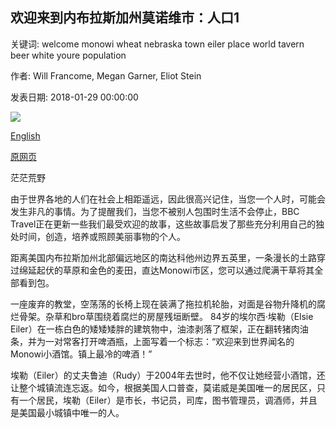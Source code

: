## 欢迎来到内布拉斯加州莫诺维市：人口1

关键词: welcome monowi wheat nebraska town eiler place world tavern beer white youre population

作者: Will Francome, Megan Garner, Eliot Stein

发表日期: 2018-01-29 00:00:00

![](https://ichef.bbci.co.uk/wwfeatures/live/624_351/images/live/p0/5w/gx/p05wgx63.jpg)

[English](Welcome%20to%20Monowi%2C%20Nebraska%3A%20population%201.md)

[原网页](http://www.bbc.com/travel/gallery/20180129-welcome-to-monowi-nebraska-population-1)

茫茫荒野

由于世界各地的人们在社会上相距遥远，因此很高兴记住，当您一个人时，可能会发生非凡的事情。为了提醒我们，当您不被别人包围时生活不会停止，BBC Travel正在更新一些我们最受欢迎的故事，这些故事启发了那些充分利用自己的独处时间，创造，培养或照顾美丽事物的个人。

距离美国内布拉斯加州北部偏远地区的南达科他州边界五英里，一条漫长的土路穿过绵延起伏的草原和金色的麦田，直达Monowi市区，您可以通过爬满干草将其全部看到包。

一座废弃的教堂，空荡荡的长椅上现在装满了拖拉机轮胎，对面是谷物升降机的腐烂骨架。杂草和bro草围绕着腐烂的房屋残垣断壁。 84岁的埃尔西·埃勒（Elsie Eiler）在一栋白色的矮矮矮胖的建筑物中，油漆剥落了框架，正在翻转猪肉油条，并为一对常客打开啤酒瓶，上面写着一个标志：“欢迎来到世界闻名的Monowi小酒馆。镇上最冷的啤酒！”

埃勒（Eiler）的丈夫鲁迪（Rudy）于2004年去世时，他不仅让她经营小酒馆，还让整个城镇流连忘返。如今，根据美国人口普查，莫诺威是美国唯一的居民区，只有一个居民，埃勒（Eiler）是市长，书记员，司库，图书管理员，调酒师，并且是美国最小城镇中唯一的人。